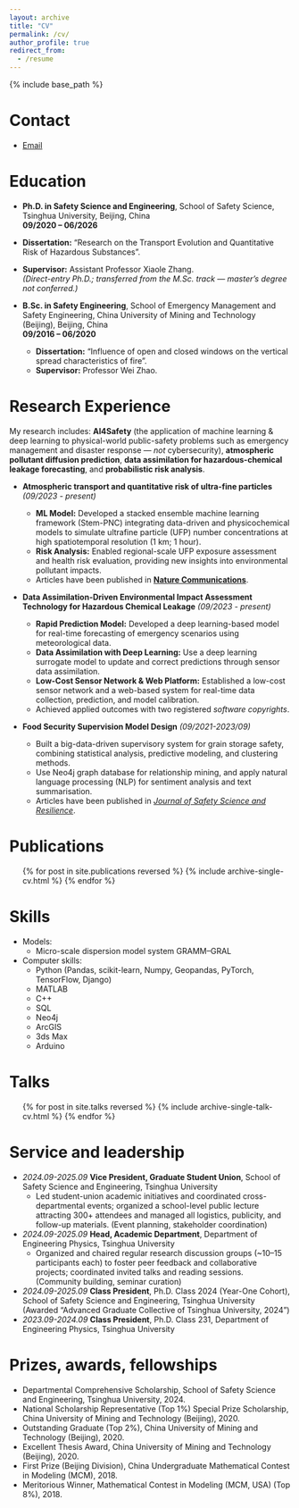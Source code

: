 ```yaml
---
layout: archive
title: "CV"
permalink: /cv/
author_profile: true
redirect_from:
  - /resume
---
```


{% include base_path %}

Contact
======
- [Email](mailto:jyyd23@mails.tsinghua.edu.cn)

Education
======
 - **Ph.D. in Safety Science and Engineering**, School of Safety Science, Tsinghua University, Beijing, China  
  **09/2020 – 06/2026**  
  - **Dissertation:** “Research on the Transport Evolution and Quantitative Risk of Hazardous Substances”.  
  - **Supervisor:** Assistant Professor Xiaole Zhang.  
  *(Direct-entry Ph.D.; transferred from the M.Sc. track — master’s degree not conferred.)*

- **B.Sc. in Safety Engineering**, School of Emergency Management and Safety Engineering, China University of Mining and Technology (Beijing), Beijing, China  
  **09/2016 – 06/2020**  
  - **Dissertation:** “Influence of open and closed windows on the vertical spread characteristics of fire”.  
  - **Supervisor:** Professor Wei Zhao.


Research Experience
======
My research includes: **AI4Safety** (the application of machine learning & deep learning to physical-world public-safety problems such as emergency management and disaster response — *not* cybersecurity), **atmospheric pollutant diffusion prediction**, **data assimilation for hazardous-chemical leakage forecasting**, and **probabilistic risk analysis**. 


* **Atmospheric transport and quantitative risk of ultra-fine particles** *(09/2023 - present)*
  - **ML Model:** Developed a stacked ensemble machine learning framework (Stem-PNC) integrating data-driven and physicochemical models to simulate ultrafine particle (UFP) number concentrations at high spatiotemporal resolution (1 km; 1 hour).
  - **Risk Analysis:** Enabled regional-scale UFP exposure assessment and health risk evaluation, providing new insights into environmental pollutant impacts.
  - Articles have been published in [**Nature Communications**](https://www.nature.com/articles/s41467-025-56581-8).


* **Data Assimilation-Driven Environmental Impact Assessment Technology for Hazardous Chemical Leakage** *(09/2023 - present)*
  - **Rapid Prediction Model:** Developed a deep learning-based model for real-time forecasting of emergency scenarios using meteorological data.
  - **Data Assimilation with Deep Learning:** Use a deep learning surrogate model to update and correct predictions through sensor data assimilation.
  - **Low-Cost Sensor Network & Web Platform:** Established a low-cost sensor network and a web-based system for real-time data collection, prediction, and model calibration.
  - Achieved applied outcomes with two registered *software copyrights*.

* **Food Security Supervision Model Design** *(09/2021-2023/09)*
  - Built a big-data-driven supervisory system for grain storage safety, combining statistical analysis, predictive modeling, and clustering methods.
  - Use Neo4j graph database for relationship mining, and apply natural language processing (NLP) for sentiment analysis and text summarisation.
  - Articles have been published in [*Journal of Safety Science and Resilience*](https://www.sciencedirect.com/science/article/pii/S2666449622000500?via%3Dihub).

Publications
======
  <ul>{% for post in site.publications reversed %}
    {% include archive-single-cv.html %}
  {% endfor %}</ul>
  
Skills
======
* Models: 
  * Micro-scale dispersion model system GRAMM–GRAL
* Computer skills:
  * Python (Pandas, scikit-learn, Numpy, Geopandas, PyTorch, TensorFlow, Django)
  * MATLAB
  * C++
  * SQL
  * Neo4j
  * ArcGIS
  * 3ds Max
  * Arduino


Talks
======
  <ul>{% for post in site.talks reversed %}
    {% include archive-single-talk-cv.html  %}
  {% endfor %}</ul>
  
  
Service and leadership
======
* *2024.09-2025.09*	**Vice President, Graduate Student Union**, School of Safety Science and Engineering, Tsinghua University
  * Led student-union academic initiatives and coordinated cross-departmental events; organized a school-level public lecture attracting 300+ attendees and managed all logistics, publicity, and follow-up materials. (Event planning, stakeholder coordination)
* *2024.09-2025.09*	**Head, Academic Department**, Department of Engineering Physics, Tsinghua University
  * Organized and chaired regular research discussion groups (~10–15 participants each) to foster peer feedback and collaborative projects; coordinated invited talks and reading sessions. (Community building, seminar curation)
* *2024.09-2025.09*	**Class President**, Ph.D. Class 2024 (Year-One Cohort), School of Safety Science and Engineering, Tsinghua University (Awarded “Advanced Graduate Collective of Tsinghua University, 2024”)
* *2023.09-2024.09*	**Class President**, Ph.D. Class 231, Department of Engineering Physics, Tsinghua University


Prizes, awards, fellowships
======
* Departmental Comprehensive Scholarship, School of Safety Science and Engineering, Tsinghua University, 2024.
* National Scholarship Representative (Top 1%)
Special Prize Scholarship, China University of Mining and Technology (Beijing), 2020.
* Outstanding Graduate (Top 2%), China University of Mining and Technology (Beijing), 2020.
* Excellent Thesis Award, China University of Mining and Technology (Beijing), 2020.
* First Prize (Beijing Division), China Undergraduate Mathematical Contest in Modeling (MCM), 2018.
* Meritorious Winner, Mathematical Contest in Modeling (MCM, USA) (Top 8%), 2018.
